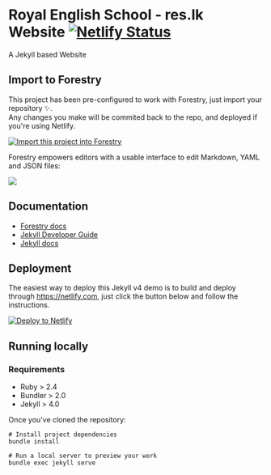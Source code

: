 # Royal English School - res.lk Website [![Netlify Status](https://api.netlify.com/api/v1/badges/110b12e8-254c-4ec4-a9a3-ef74b3c18eca/deploy-status)](https://app.netlify.com/sites/resm/deploys)

A Jekyll based Website

## Import to Forestry

This project has been pre-configured to work with Forestry, just import your repository ✨.  
Any changes you make will be commited back to the repo, and deployed if you're using Netlify.

<p><a href="https://app.forestry.io/quick-start?repo=forestryio-templates/belkirk-jekyll-demo&engine=jekyll">
    <img alt="Import this project into Forestry" src="https://assets.forestry.io/import-to-forestryK.svg" />
</a></p>

Forestry empowers editors with a usable interface to edit Markdown, YAML and JSON files:

![](https://res.cloudinary.com/forestry-demo/image/fetch/c_limit,dpr_auto,f_auto,q_80,w_1205/https://forestry.io/uploads/2018/12/draft-post-editor.png)

## Documentation

- [Forestry docs](https://forestry.io/docs/welcome/)
- [Jekyll Developer Guide](https://forestry.io/docs/guides/developing-with-jekyll/)
- [Jekyll docs](https://jekyllrb.com)

## Deployment

The easiest way to deploy this Jekyll v4 demo is to build and deploy through https://netlify.com, just click the button below and follow the instructions.

[![Deploy to Netlify](https://www.netlify.com/img/deploy/button.svg)](https://app.netlify.com/start/deploy?repository=https://github.com/forestryio-templates/belkirk-jekyll-demo)

## Running locally

### Requirements

- Ruby > 2.4
- Bundler > 2.0
- Jekyll > 4.0

Once you've cloned the repository:

```
# Install project dependencies
bundle install

# Run a local server to preview your work 
bundle exec jekyll serve
```


